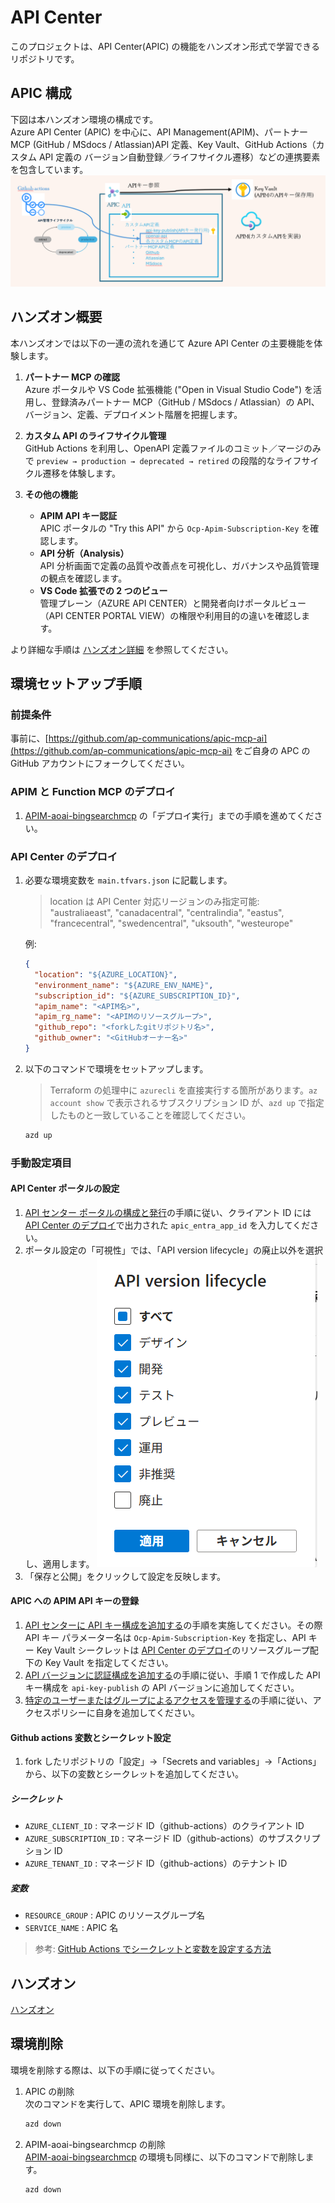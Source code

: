 # API Center

このプロジェクトは、API Center(APIC) の機能をハンズオン形式で学習できるリポジトリです。

## APIC 構成

下図は本ハンズオン環境の構成です。<br>
Azure API Center (APIC) を中心に、API Management(APIM)、パートナー MCP (GitHub / MSdocs / Atlassian)API 定義、Key Vault、GitHub Actions（カスタム API 定義の バージョン自動登録／ライフサイクル遷移）などの連携要素を包含しています。
![2](assets/12.png)

## ハンズオン概要

本ハンズオンでは以下の一連の流れを通じて Azure API Center の主要機能を体験します。

1. **パートナー MCP の確認**  
   Azure ポータルや VS Code 拡張機能 ("Open in Visual Studio Code") を活用し、登録済みパートナー MCP（GitHub / MSdocs / Atlassian）の API、バージョン、定義、デプロイメント階層を把握します。

2. **カスタム API のライフサイクル管理**  
   GitHub Actions を利用し、OpenAPI 定義ファイルのコミット／マージのみで `preview → production → deprecated → retired` の段階的なライフサイクル遷移を体験します。

3. **その他の機能**
   - **APIM API キー認証**  
     APIC ポータルの "Try this API" から `Ocp-Apim-Subscription-Key` を確認します。
   - **API 分析（Analysis）**  
     API 分析画面で定義の品質や改善点を可視化し、ガバナンスや品質管理の観点を確認します。
   - **VS Code 拡張での 2 つのビュー**  
     管理プレーン（AZURE API CENTER）と開発者向けポータルビュー（API CENTER PORTAL VIEW）の権限や利用目的の違いを確認します。

より詳細な手順は [ハンズオン詳細](./ハンズオン.md) を参照してください。

## 環境セットアップ手順

### 前提条件

事前に、[https://github.com/ap-communications/apic-mcp-ai](https://github.com/ap-communications/apic-mcp-ai) をご自身の APC の GitHub アカウントにフォークしてください。

### APIM と Function MCP のデプロイ

1. [APIM-aoai-bingsearchmcp](https://github.com/apc-n-orita/APIM-aoai-bingsearchmcp) の「デプロイ実行」までの手順を進めてください。

### API Center のデプロイ

1. 必要な環境変数を `main.tfvars.json` に記載します。

   > location は API Center 対応リージョンのみ指定可能:<br>
   > "australiaeast", "canadacentral", "centralindia", "eastus", "francecentral", "swedencentral", "uksouth", "westeurope"

   例:

   ```json
   {
     "location": "${AZURE_LOCATION}",
     "environment_name": "${AZURE_ENV_NAME}",
     "subscription_id": "${AZURE_SUBSCRIPTION_ID}",
     "apim_name": "<APIM名>",
     "apim_rg_name": "<APIMのリソースグループ>",
     "github_repo": "<forkしたgitリポジトリ名>",
     "github_owner": "<GitHubオーナー名>"
   }
   ```

1. 以下のコマンドで環境をセットアップします。
   > Terraform の処理中に `azurecli` を直接実行する箇所があります。`az account show` で表示されるサブスクリプション ID が、`azd up` で指定したものと一致していることを確認してください。
   ```bash
   azd up
   ```

### 手動設定項目

#### API Center ポータルの設定

1. [API センター ポータルの構成と発行](https://learn.microsoft.com/ja-jp/azure/api-center/set-up-api-center-portal#configure-and-publish-the-api-center-portal)の手順に従い、クライアント ID には [API Center のデプロイ](#api-center-のデプロイ)で出力された `apic_entra_app_id` を入力してください。
2. ポータル設定の「可視性」では、「API version lifecycle」の廃止以外を選択し、適用します。
   ![API version lifecycle の選択例](assets/1.png)
3. 「保存と公開」をクリックして設定を反映します。

#### APIC への APIM API キーの登録

1. [API センターに API キー構成を追加する](https://learn.microsoft.com/ja-jp/azure/api-center/authorize-api-access#2--add-api-key-configuration-in-your-api-center)の手順を実施してください。その際 API キー パラメーター名は `Ocp-Apim-Subscription-Key` を指定し、API キー Key Vault シークレットは [API Center のデプロイ](#api-center-のデプロイ)のリソースグループ配下の Key Vault を指定してください。
2. [API バージョンに認証構成を追加する](https://learn.microsoft.com/ja-jp/azure/api-center/authorize-api-access#add-authentication-configuration-to-an-api-version)の手順に従い、手順 1 で作成した API キー構成を `api-key-publish` の API バージョンに追加してください。
3. [特定のユーザーまたはグループによるアクセスを管理する](https://learn.microsoft.com/ja-jp/azure/api-center/authorize-api-access#manage-access-by-specific-users-or-groups)の手順に従い、アクセスポリシーに自身を追加してください。

#### Github actions 変数とシークレット設定

1. fork したリポジトリの「設定」→「Secrets and variables」→「Actions」から、以下の変数とシークレットを追加してください。

##### シークレット

- `AZURE_CLIENT_ID` : マネージド ID（github-actions）のクライアント ID
- `AZURE_SUBSCRIPTION_ID` : マネージド ID（github-actions）のサブスクリプション ID
- `AZURE_TENANT_ID` : マネージド ID（github-actions）のテナント ID

##### 変数

- `RESOURCE_GROUP` : APIC のリソースグループ名
- `SERVICE_NAME` : APIC 名

> 参考: [GitHub Actions でシークレットと変数を設定する方法](https://docs.github.com/ja/actions/security-guides/encrypted-secrets)

## ハンズオン

[ハンズオン](./ハンズオン.md)

## 環境削除

環境を削除する際は、以下の手順に従ってください。

1. APIC の削除  
   次のコマンドを実行して、APIC 環境を削除します。

   ```bash
   azd down
   ```

2. APIM-aoai-bingsearchmcp の削除  
   [APIM-aoai-bingsearchmcp](https://github.com/apc-n-orita/APIM-aoai-bingsearchmcp) の環境も同様に、以下のコマンドで削除します。
   ```bash
   azd down
   ```
